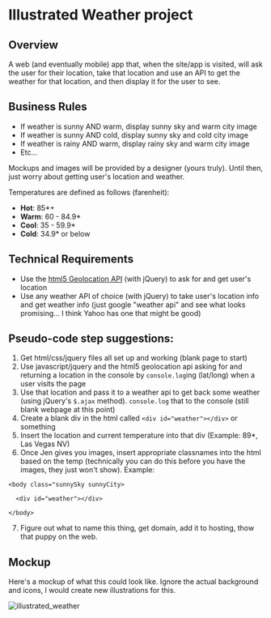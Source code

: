 # Illustrated Weather project

## Overview

A web (and eventually mobile) app that, when the site/app is visited, will ask the user for their location, take that location and use an API to get the weather for that location, and then display it for the user to see.

## Business Rules

* If weather is sunny AND warm, display sunny sky and warm city image
* If weather is sunny AND cold, display sunny sky and cold city image
* If weather is rainy AND warm, display rainy sky and warm city image
* Etc...

Mockups and images will be provided by a designer (yours truly). Until then, just worry about getting user's location and weather.

Temperatures are defined as follows (farenheit):

* **Hot**: 85*+
* **Warm**: 60 - 84.9*
* **Cool**: 35 - 59.9*
* **Cold**: 34.9* or below

## Technical Requirements

* Use the [html5 Geolocation API](http://www.w3schools.com/html/html5_geolocation.asp) (with jQuery) to ask for and get user's location
* Use any weather API of choice (with jQuery) to take user's location info and get weather info (just google "weather api" and see what looks promising... I think Yahoo has one that might be good)

## Pseudo-code step suggestions:

1. Get html/css/jquery files all set up and working (blank page to start)
2. Use javascript/jquery and the html5 geolocation api asking for and returning a location in the console by `console.log`ing (lat/long) when a user visits the page
3. Use that location and pass it to a weather api to get back some weather (using jQuery's `$.ajax` method). `console.log` that to the console (still blank webpage at this point)
4. Create a blank div in the html called `<div id="weather"></div>` or something
5. Insert the location and current temperature into that div (Example: 89*, Las Vegas NV)
6. Once Jen gives you images, insert appropriate classnames into the html based on the temp (technically you can do this before you have the images, they just won't show). Example:

`<body class="sunnySky sunnyCity>`

`  <div id="weather"></div>`

`</body>`

7. Figure out what to name this thing, get domain, add it to hosting, thow that puppy on the web. 

## Mockup

Here's a mockup of what this could look like. Ignore the actual background and icons, I would create new illustrations for this.

![illustrated_weather](https://cloud.githubusercontent.com/assets/223514/6180087/1598b916-b2d5-11e4-980b-6a5eb2267113.jpg)
